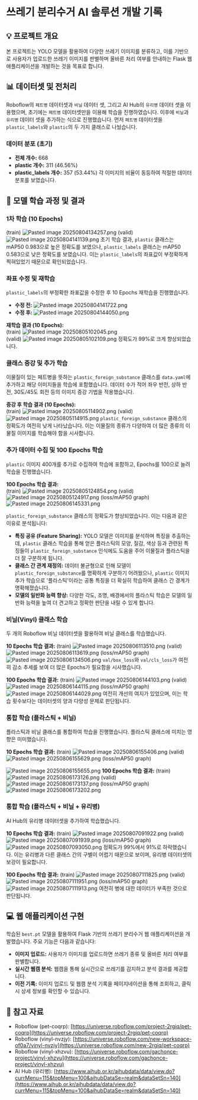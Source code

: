 # 쓰레기 분리수거 AI 솔루션 개발 기록

## 💡 프로젝트 개요

본 프로젝트는 YOLO 모델을 활용하여 다양한 쓰레기 이미지를 분류하고, 이를 기반으로 사용자가 업로드한 쓰레기 이미지를 판별하며 올바른 처리 여부를 안내하는 Flask 웹 애플리케이션을 개발하는 것을 목표로 합니다.

## 📊 데이터셋 및 전처리

Roboflow의 `페트병` 데이터셋과 `비닐` 데이터 셋, 그리고 AI Hub의 `유리병` 데이터 셋을 이용했으며, 초기에는 `페트병` 데이터셋만을 이용해 학습을 진행하였습니다. 이후에 `비닐`과 `유리병` 데이터 셋을 추가하는 식으로 진행했습니다. 먼저 `페트병` 데이터셋을 `plastic_labels`와 `plastic`의 두 가지 클래스로 나눴습니다.

### 데이터 분포 (초기)
- **전체 개수:** 668
- **plastic 개수:** 311 (46.56%)
- **plastic_labels 개수:** 357 (53.44%)
각 이미지의 비율이 동등하여 적절한 데이터 분포를 보였습니다.

## 🚀 모델 학습 과정 및 결과

### 1차 학습 (10 Epochs)  
(train)
![Pasted image 20250804134257.png](images/Pasted%20image%2020250804134257.png)
(valid)
![Pasted image 20250804141139.png](images/Pasted%20image%2020250804141139.png)
초기 학습 결과, `plastic` 클래스는 mAP50 0.983으로 높은 정확도를 보였으나, `plastic_labels` 클래스는 mAP50 0.583으로 낮은 정확도를 보였습니다. 이는 `plastic_labels`의 좌표값이 부정확하게 찍혀있었기 때문으로 확인되었습니다.

### 좌표 수정 및 재학습
`plastic_labels`의 부정확한 좌표값을 수정한 후 10 Epochs 재학습을 진행했습니다.
- **수정 전:** ![Pasted image 20250804141722.png](images/Pasted%20image%2020250804141722.png)
- **수정 후:** ![Pasted image 20250804144050.png](images/Pasted%20image%2020250804144050.png)

**재학습 결과 (10 Epochs):**  
(train)
![Pasted image 20250805102045.png](images/Pasted%20image%2020250805102045.png)  
(valid)
![Pasted image 20250805102109.png](images/Pasted%20image%2020250805102109.png)
정확도가 99%로 크게 향상되었습니다.

### 클래스 증강 및 추가 학습
이물질이 있는 페트병을 뜻하는 `plastic_foreign_substance` 클래스를 `data.yaml`에 추가하고 해당 이미지들을 학습에 포함했습니다. 데이터 수가 적어 좌우 반전, 상하 반전, 30도/45도 회전 등의 이미지 증강 기법을 적용했습니다.

**증강 후 학습 결과 (10 Epochs):**  
(train)
![Pasted image 20250805114902.png](images/Pasted%20image%2020250805114902.png) 
(valid)
![Pasted image 20250805114915.png](images/Pasted%20image%2020250805114915.png) 
`plastic_foreign_substance` 클래스의 정확도가 여전히 낮게 나타났습니다. 이는 이물질의 종류가 다양하여 더 많은 종류의 이물질 이미지를 학습해야 함을 시사합니다.

### 추가 데이터 수집 및 100 Epochs 학습
`plastic` 이미지 400개를 추가로 수집하여 학습에 포함하고, Epochs를 100으로 늘려 학습을 진행했습니다.

**100 Epochs 학습 결과:**  
(train)
![Pasted image 20250805124854.png](images/Pasted%20image%2020250805124854.png) 
(valid)
![Pasted image 20250805124917.png](images/Pasted%20image%2020250805124917.png) 
(loss/mAP50 graph)
![Pasted image 20250806145331.png](images/Pasted%20image%2020250806145331.png) 

`plastic_foreign_substance` 클래스의 정확도가 향상되었습니다. 이는 다음과 같은 이유로 분석됩니다:

-   **특징 공유 (Feature Sharing):** YOLO 모델은 이미지를 분석하며 특징을 추출하는데, `plastic` 클래스 학습을 통해 얻은 플라스틱의 모양, 질감, 색상 등과 관련된 특징들이 `plastic_foreign_substance` 인식에도 도움을 주어 이물질과 플라스틱을 더 잘 구분하게 됩니다.
-   **클래스 간 관계 재정의:** 데이터 불균형으로 인해 모델이 `plastic_foreign_substance`를 명확하게 구분하기 어려웠으나, `plastic` 이미지 추가 학습으로 '플라스틱'이라는 공통 특징을 더 확실히 학습하여 클래스 간 경계가 명확해졌습니다.
-   **모델의 일반화 능력 향상:** 다양한 각도, 조명, 배경에서의 플라스틱 학습은 모델의 일반화 능력을 높여 더 견고하고 정확한 판단을 내릴 수 있게 합니다.

### 비닐(Vinyl) 클래스 학습
두 개의 Roboflow 비닐 데이터셋을 활용하여 비닐 클래스를 학습했습니다.

**10 Epochs 학습 결과:**
(train)
![Pasted image 20250806113510.png](images/Pasted%20image%2020250806113510.png) 
(valid)
![Pasted image 20250806113619.png](images/Pasted%20image%2020250806113619.png) 
(loss/mAP50 graph)
![Pasted image 20250806134506.png](images/Pasted%20image%2020250806134506.png) 
`val/box_loss`와 `val/cls_loss`가 여전히 감소 추세를 보여 더 많은 Epochs가 필요함을 시사했습니다.

**100 Epochs 학습 결과:**
(train)
![Pasted image 20250806144103.png](images/Pasted%20image%2020250806144103.png) 
(valid)
![Pasted image 20250806144115.png](images/Pasted%20image%2020250806144115.png) 
(loss/mAP50 graph)
![Pasted image 20250806144029.png](images/Pasted%20image%2020250806144029.png) 
여전히 개선의 여지가 있었으며, 이는 학습 횟수보다는 데이터셋의 양과 다양성 문제로 판단됩니다.

### 통합 학습 (플라스틱 + 비닐)
플라스틱과 비닐 클래스를 통합하여 학습을 진행했습니다. 플라스틱 클래스에 미치는 영향은 미미했습니다.

**10 Epochs 학습 결과:**
(train)
![Pasted image 20250806155406.png](images/Pasted%20image%2020250806155406.png) 
(valid)
![Pasted image 20250806155629.png](images/Pasted%20image%2020250806155629.png) 
(loss/mAP50 graph)

![Pasted image 20250806155655.png](images/Pasted%20image%2020250806155655.png) 
**100 Epochs 학습 결과:**
(train)
![Pasted image 20250806173126.png](images/Pasted%20image%2020250806173126.png) 
(valid)
![Pasted image 20250806173137.png](images/Pasted%20image%2020250806173137.png) 
(loss/mAP50 graph)
![Pasted image 20250806173202.png](images/Pasted%20image%2020250806173202.png) 

### 통합 학습 (플라스틱 + 비닐 + 유리병)
AI Hub의 유리병 데이터셋을 추가하여 학습했습니다.

**10 Epochs 학습 결과:**
(train)
![Pasted image 20250807091922.png](images/Pasted%20image%2020250807091922.png) 
(valid)
![Pasted image 20250807091939.png](images/Pasted%20image%2020250807091939.png) 
(loss/mAP50 graph)
![Pasted image 20250807093050.png](images/Pasted%20image%2020250807093050.png) 
정확도가 99%에서 91%로 하락했습니다. 이는 유리병과 다른 클래스 간의 구별이 어렵기 때문으로 보이며, 유리병 데이터셋의 보강이 필요합니다.

**100 Epochs 학습 결과:**
(train)
![Pasted image 20250807111825.png](images/Pasted%20image%2020250807111825.png) 
(valid)
![Pasted image 20250807111951.png](images/Pasted%20image%2020250807111951.png) 
(loss/mAP50 graph)
![Pasted image 20250807111913.png](images/Pasted%20image%2020250807111913.png) 
여전히 병에 대한 데이터가 부족한 것으로 판단됩니다.

## 💻 웹 애플리케이션 구현

학습된 `best.pt` 모델을 활용하여 Flask 기반의 쓰레기 분리수거 웹 애플리케이션을 개발했습니다. 주요 기능은 다음과 같습니다:
-   **이미지 업로드:** 사용자가 이미지를 업로드하면 쓰레기 종류 및 올바른 처리 여부를 판별합니다.
-   **실시간 웹캠 분석:** 웹캠을 통해 실시간으로 쓰레기를 감지하고 분석 결과를 제공합니다.
-   **이전 기록:** 이미지 업로드 및 웹캠 분석 기록을 페이지네이션을 통해 조회하고, 클릭 시 상세 정보를 확인할 수 있습니다.

## 🔗 참고 자료

-   Roboflow (pet-coqrp): [https://universe.roboflow.com/project-2rgiq/pet-coqrp](https://universe.roboflow.com/project-2rgiq/pet-coqrp)
-   Roboflow (vinyl-nvzjy): [https://universe.roboflow.com/new-workspace-of0a7/vinyl-nvzjy](https://universe.roboflow.com/new-2rgiq/pet-coqrp)
-   Roboflow (vinyl-xhzvu): [https://universe.roboflow.com/gachonce-project/vinyl-xhzvu](https://universe.roboflow.com/gachonce-project/vinyl-xhzvu)
-   AI Hub (유리병): [https://www.aihub.or.kr/aihubdata/data/view.do?currMenu=115&topMenu=100&aihubDataSe=realm&dataSetSn=140](https://www.aihub.or.kr/aihubdata/data/view.do?currMenu=115&topMenu=100&aihubDataSe=realm&dataSetSn=140)
